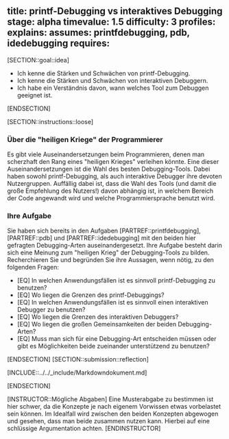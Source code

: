 title: printf-Debugging vs interaktives Debugging
stage: alpha
timevalue: 1.5
difficulty: 3
profiles:
explains:
assumes: printfdebugging, pdb, idedebugging
requires:
---
[SECTION::goal::idea]

- Ich kenne die Stärken und Schwächen von printf-Debugging.
- Ich kenne die Stärken und Schwächen von interaktiven Debuggern.
- Ich habe ein Verständnis davon, wann welches Tool zum Debuggen geeignet ist.

[ENDSECTION]


[SECTION::instructions::loose]

### Über die "heiligen Kriege" der Programmierer

Es gibt viele Auseinandersetzungen beim Programmieren, denen man scherzhaft den Rang eines "heiligen Krieges"
verleihen könnte.
Eine dieser Auseinandersetzungen ist die Wahl des besten Debugging-Tools.
Dabei haben sowohl printf-Debugging, als auch interaktive Debugger ihre devoten Nutzergruppen.
Auffällig dabei ist, dass die Wahl des Tools (und damit die große Empfehlung des Nutzers!) davon abhängig ist,
in welchem Bereich der Code angewandt wird und welche Programmiersprache benutzt wird.

### Ihre Aufgabe

Sie haben sich bereits in den Aufgaben [PARTREF::printfdebugging], [PARTREF::pdb] und [PARTREF::idedebugging] 
mit den beiden hier gefragten Debugging-Arten auseinandergesetzt.
Ihre Aufgabe besteht darin sich eine Meinung zum "heiligen Krieg" der Debugging-Tools zu bilden.
Recherchieren Sie und begründen Sie ihre Aussagen, wenn nötig, zu den folgenden Fragen:

- [EQ] In welchen Anwendungsfällen ist es sinnvoll printf-Debugging zu benutzen?
- [EQ] Wo liegen die Grenzen des printf-Debuggings?
- [EQ] In welchen Anwendungsfällen ist es sinnvoll einen interaktiven Debugger zu benutzen?
- [EQ] Wo liegen die Grenzen des interaktiven Debuggers?
- [EQ] Wo liegen die großen Gemeinsamkeiten der beiden Debugging-Arten?
- [EQ] Muss man sich für eine Debugging-Art entscheiden müssen oder gibt es Möglichkeiten beide zueinander unterstützend 
  zu benutzen?

[ENDSECTION]
[SECTION::submission::reflection]

[INCLUDE::../../_include/Markdowndokument.md]

[ENDSECTION]

[INSTRUCTOR::Mögliche Abgaben]
Eine Musterabgabe zu bestimmen ist hier schwer, da die Konzepte je nach eigenem Vorwissen etwas vorbelastet sein können.
Im Idealfall wird zwischen den beiden Konzepten abgewogen und gesehen, dass man beide zusammen nutzen kann.
Hierbei auf eine schlüssige Argumentation achten.
[ENDINSTRUCTOR]

